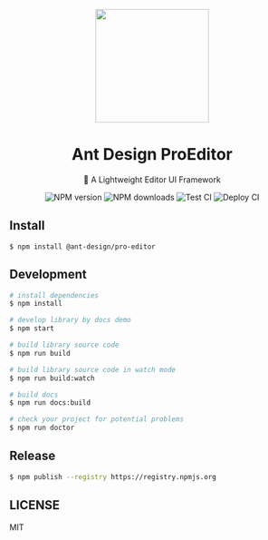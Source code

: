 <p align="center">
  <a href="#">
    <img width="200" src="https://gw.alipayobjects.com/zos/antfincdn/upvrAjAPQX/Logo_Tech%252520UI.svg">
  </a>
</p>

<h1 align="center">Ant Design ProEditor</h1>

<div align="center">

🌟 A Lightweight Editor UI Framework

![NPM version](https://img.shields.io/npm/v/@ant-design/pro-editor.svg?style=flat)
![NPM downloads](http://img.shields.io/npm/dm/@ant-design/pro-editor.svg?style=flat)
![Test CI](https://github.com/ant-design/pro-editor/actions/workflows/test.yml/badge.svg)
![Deploy CI](https://github.com/ant-design/pro-editor/actions/workflows/deploy.yml/badge.svg)

</div>

## Install

```
$ npm install @ant-design/pro-editor
```

## Development

```bash
# install dependencies
$ npm install

# develop library by docs demo
$ npm start

# build library source code
$ npm run build

# build library source code in watch mode
$ npm run build:watch

# build docs
$ npm run docs:build

# check your project for potential problems
$ npm run doctor
```

## Release

```bash
$ npm publish --registry https://registry.npmjs.org
```

## LICENSE

MIT
